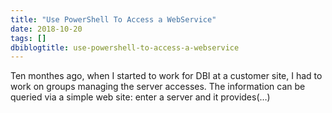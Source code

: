 ```yaml
---
title: "Use PowerShell To Access a WebService"
date: 2018-10-20
tags: []
dbiblogtitle: use-powershell-to-access-a-webservice
---
```

Ten monthes ago, when I started to work for DBI at a customer site, I had to work on groups managing the server accesses. The information can be queried via a simple web site: enter a server and it provides(…)